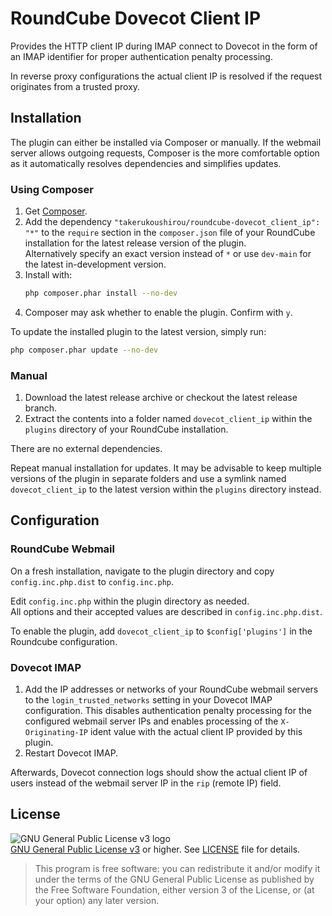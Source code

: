 # RoundCube Dovecot Client IP
Provides the HTTP client IP during IMAP connect to Dovecot in the form of an IMAP identifier for proper authentication penalty processing.

In reverse proxy configurations the actual client IP is resolved if the request originates from a trusted proxy.


## Installation
The plugin can either be installed via Composer or manually.
If the webmail server allows outgoing requests, Composer is the more comfortable option as it automatically resolves dependencies and simplifies updates.

### Using Composer
1. Get [Composer][getcomposer].
1. Add the dependency `"takerukoushirou/roundcube-dovecot_client_ip": "*"` to the `require` section in the `composer.json` file of your RoundCube installation for the latest release version of the plugin. \
   Alternatively specify an exact version instead of `*` or use `dev-main` for the latest in-development version.
1. Install with:
   ```sh
   php composer.phar install --no-dev
   ```
1. Composer may ask whether to enable the plugin. Confirm with `y`.

To update the installed plugin to the latest version, simply run:
```sh
php composer.phar update --no-dev
```

### Manual
1. Download the latest release archive or checkout the latest release branch.
1. Extract the contents into a folder named `dovecot_client_ip` within the `plugins` directory of your RoundCube installation.

There are no external dependencies.

Repeat manual installation for updates.
It may be advisable to keep multiple versions of the plugin in separate folders and use a symlink named `dovecot_client_ip` to the latest version within the `plugins` directory instead.


## Configuration

### RoundCube Webmail
On a fresh installation, navigate to the plugin directory and copy `config.inc.php.dist` to `config.inc.php`.

Edit `config.inc.php` within the plugin directory as needed. \
All options and their accepted values are described in `config.inc.php.dist`.

To enable the plugin, add `dovecot_client_ip` to `$config['plugins']` in the Roundcube configuration.

### Dovecot IMAP
1. Add the IP addresses or networks of your RoundCube webmail servers to the `login_trusted_networks` setting in your Dovecot IMAP configuration.
   This disables authentication penalty processing for the configured webmail server IPs and enables processing of the `X-Originating-IP` ident value with the actual client IP provided by this plugin.
1. Restart Dovecot IMAP.

Afterwards, Dovecot connection logs should show the actual client IP of users instead of the webmail server IP in the `rip` (remote IP) field.


## License
![GNU General Public License v3 logo][gpl-license-logo] \
[GNU General Public License v3][gpl-license] or higher.
See [LICENSE](LICENSE) file for details.
> 
> This program is free software: you can redistribute it and/or modify
> it under the terms of the GNU General Public License as published by
> the Free Software Foundation, either version 3 of the License, or
> (at your option) any later version.


[getcomposer]: https://getcomposer.org/download/
[gpl-license]: https://www.gnu.org/licenses/gpl-3.0.en.html
[gpl-license-logo]: https://www.gnu.org/graphics/gplv3-88x31.png